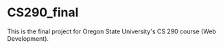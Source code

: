 # CS290_final

This is the final project for Oregon State University's CS 290 course (Web Development).
